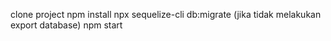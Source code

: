 clone project
npm install 
npx sequelize-cli db:migrate (jika tidak melakukan export database)
npm start

